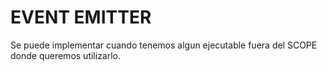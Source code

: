# EVENT EMITTER

Se puede implementar cuando tenemos algun ejecutable fuera del SCOPE donde queremos utilizarlo.